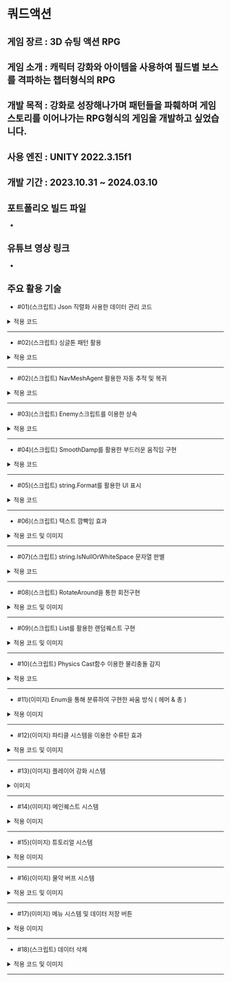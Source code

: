 # 쿼드액션
## 게임 장르 : 3D 슈팅 액션 RPG
## 게임 소개 : 캐릭터 강화와 아이템을 사용하여 필드별 보스를 격파하는 챕터형식의 RPG
## 개발 목적 : 강화로 성장해나가며 패턴들을 파훼하며 게임 스토리를 이어나가는 RPG형식의 게임을 개발하고 싶었습니다.
## 사용 엔진 : UNITY 2022.3.15f1
## 개발 기간 : 2023.10.31 ~ 2024.03.10
## 포트폴리오 빌드 파일 
-
## 유튜브 영상 링크
-
## 주요 활용 기술
- #01)(스크립트) Json 직렬화 사용한 데이터 관리 코드
<details>
<summary>적용 코드</summary>
  
```
      public void SaveData()
    {
        string data = JsonUtility.ToJson(nowPlayer); // JsonUtility.ToJson 메서드를 사용하여 JSON 포맷으로 직렬화(전환)
        File.WriteAllText(path + nowSlot.ToString(), data);
    }

    public void LoadData()
    {
        string data = File.ReadAllText(path + nowSlot.ToString());
        nowPlayer = JsonUtility.FromJson<PlayerData>(data); // JSON을 다시 오브젝트로 전환하려면 JsonUtility.FromJson을 사용
    }
```

</details>

***

- #02)(스크립트) 싱글톤 패턴 활용
<details>
<summary>적용 코드</summary>
  
```
    public static DataManager instance; // 싱글톤패턴

    private void Awake()
    {
        if (instance == null)
        {
            instance = this;
        }
        else if (instance != this)
        {
            Destroy(instance.gameObject);
        }
        DontDestroyOnLoad(this.gameObject);
    }
```

</details>

***

- #02)(스크립트) NavMeshAgent 활용한 자동 추적 및 복귀
<details>
<summary>적용 코드</summary>
  
```
        if (nav.enabled) // 자동으로 플레이어 추적하기
        {   
            if(Vector3.Distance(transform.position, Spawnposition.position) < 70 && !isDead) // 몬스터와 스폰장소길이가 50보다 작을때 까지 플레이어를 추적
            {
                nav.SetDestination(Target.position); // SetDestination : 도착할 목표 위치 정할 함수
                nav.isStopped = !isChase;
            }
        }

        // 몬스터와 플레이어 길이가 50보다 길거나 플레이어가 몬스터스폰장소의 길이차이가 70일때
        if (Vector3.Distance(transform.position, Target.position) > 50 && !isDead || Vector3.Distance(Target.position, Spawnposition.position) > 70)
        {
            nav.enabled = false;
            if (Vector3.Distance(transform.position, Spawnposition.position) > 5f)
            {
                // 목표 방향을 바라보는 함수 호출
                LookAtSmooth(Spawnposition.position, 0.1f);
            }
        }
        else
        {
            nav.enabled = true;
        }
```

</details>

***

- #03)(스크립트) Enemy스크립트를 이용한 상속
<details>
<summary>적용 코드</summary>
  
```
    public class Boss : Enemy
{
    public GameObject missile; // 보스 미사일
    public Transform missilePortA; // 보스 미사일 위치A
    public Transform missilePortB; // 보스 미사일 위치B

    Vector3 lookVec; // 방향 벡터
    Vector3 tauntVec; // 플레이어 위치 - 방향 벡터

    public bool isLook;

    public bool notspawn;
```

</details>

***

- #04)(스크립트) SmoothDamp를 활용한 부드러운 움직임 구현
<details>
<summary>적용 코드</summary>
  
```
    private void LookAtSmooth(Vector3 targetPosition, float smoothTime)
    {
        Vector3 direction = targetPosition - transform.position;
        Quaternion toRotation = Quaternion.LookRotation(direction.normalized);

        transform.rotation = Quaternion.Slerp(transform.rotation, toRotation, smoothTime);

        // 이동을 부드럽게 하기 위해 SmoothDamp 함수 사용
        Vector3 velocity = Vector3.zero;
        transform.position = Vector3.SmoothDamp(transform.position, targetPosition, ref velocity, smoothTime);
    }
```

</details>

***

- #05)(스크립트) string.Format를 활용한 UI 표시
<details>
<summary>적용 코드</summary>
  
```
        //상단 UI

        int hour = (int)(playTime / 3600);
        int min = (int)((playTime - hour * 3600) / 60);
        int sec = (int)(playTime % 60);
        playTimeText.text = string.Format("{0:00}", hour) + ":" + string.Format("{0:00}", min) + ":" + string.Format("{0:00}", sec);

        //플레이어 UI
        playerHealthText.text = player.health + " / " + player.maxhealth;
        playerCoinText.text = string.Format("{0:n0}", player.coin);
        if (player.equipWeapon == null)
            playerAmmoText.text = "- / " + player.ammo;
        else if (player.equipWeapon.type == Weapon.Type.Melee)
            playerAmmoText.text = "- / " + player.ammo;
        else
            playerAmmoText.text = player.equipWeapon.curammo + " / " + player.ammo;
```

</details>

***

- #06)(스크립트) 텍스트 깜빡임 효과
<details>
<summary>적용 코드 및 이미지</summary>
  
```
    public IEnumerator BossCreateText() // UI 보스 출현 깜빡임효과
    {
        while (bosscomingText.color.a > 0) // 알파 값 감소
        {
            bosscomingText.color = new Color(bosscomingText.color.r, bosscomingText.color.g, bosscomingText.color.b, bosscomingText.color.a - (Time.deltaTime * 1f));
            bosscomingImage.color = new Color(bosscomingImage.color.r, bosscomingImage.color.g, bosscomingImage.color.b, bosscomingImage.color.a - (Time.deltaTime * 1f));
            yield return null;
        }

        yield return new WaitForSeconds(0.1f);

        // 텍스트가 서서히 나타나도록 함
        while (bosscomingText.color.a < 1) // 알파 값 다시 증가
        {
            bosscomingText.color = new Color(bosscomingText.color.r, bosscomingText.color.g, bosscomingText.color.b, bosscomingText.color.a + (Time.deltaTime * 1f));
            bosscomingImage.color = new Color(bosscomingImage.color.r, bosscomingImage.color.g, bosscomingImage.color.b, bosscomingImage.color.a + (Time.deltaTime * 1f));
            yield return null;
        }

        // 대기
        yield return new WaitForSeconds(0.1f);
        StartCoroutine(BossCreateText());
    }
```
![텍스트 깜빡임](./gitImage/텍스트깜빡임2.gif)

</details>

***

- #07)(스크립트) string.IsNullOrWhiteSpace 문자열 판별
<details>
<summary>적용 코드</summary>
  
```
    public void NextBtnClick()
    {
        if (string.IsNullOrWhiteSpace(text[Count + 1]) == false)
        {
            Count++;
            LudoText.text = text[Count];
        }
        else if(string.IsNullOrWhiteSpace(text[Count + 1]) == true)
        {
            NextBtn.SetActive(false);
            YesBtn.SetActive(true);
            NoBtn.SetActive(true);
        }

        SoundManager.instance.Effect_Sound.clip = SoundManager.instance.EffectGroup[12];
        SoundManager.instance.Effect_Sound.Play();
    }
```

</details>

***

- #08)(스크립트) RotateAround을 통한 회전구현
<details>
<summary>적용 코드 및 이미지</summary>
  
```
    public Transform target; // 타겟 설정
    public float orbitspeed; // 회전 속도
    Vector3 offset;
    // Start is called before the first frame update
    void Start()
    {
        offset = transform.position - target.position;
    }

    void Update()
    {
        transform.position = target.position + offset;
        transform.RotateAround(target.position, Vector3.up, orbitspeed * Time.deltaTime); // RotateAround 회전시켜주는함수
        offset = transform.position - target.position;
    }
```
![수류탄 회전](./gitImage/수류탄회전.gif)
</details>

***

- #09)(스크립트) List를 활용한 랜덤퀘스트 구현
<details>
<summary>적용 코드 및 이미지</summary>
  
```
public class QuestData
{
    public int QuestID;
    public string QuestTitle;
    public string ContentText;
    public bool Clear;
    public int Giftitem;
    public int Giftvalue;
}

public QuestDataList questDataList = new QuestDataList(); // 퀘스트 목록을 저장할 객체

    void QuestList()
    {
        QuestData newQuest1 = new QuestData();
        newQuest1.QuestID = 1;
        newQuest1.QuestTitle = "마을의 일거리를 도와주세요!";
        newQuest1.ContentText = "일이 너무 많아서 쉴 수가 없어요.\n일 좀 정리해주세요!";
        newQuest1.Clear = false;
        newQuest1.Giftitem = 0;
        newQuest1.Giftvalue = 1000;
        questDataList.questDataList.Add(newQuest1);
     ......
    }
```
![랜덤 퀘스트](./gitImage/랜덤퀘스트.gif)
</details>

***

- #10)(스크립트) Physics Cast함수 이용한 물리충돌 감지
<details>
<summary>적용 코드</summary>
  
```
        RaycastHit[] rayHits = Physics.SphereCastAll(transform.position, 3, Vector3.up, 0f, LayerMask.GetMask("Player")); // 플레이어 감지
        foreach (RaycastHit hit in rayHits) // 플레이어가 감지됐다면
        {
            enterPlayer = hit.transform.gameObject.GetComponent<Player>();
            enterPlayer.nearObject = this.gameObject;
            FindPlayer = true;
            Debug.Log("플레이어가 왔습니다");
        }

        if(FindPlayer == true && rayHits.Length == 0) // 감지된 플레이어 배열이 0개라면,
        {
            FindPlayer = false;
            enterPlayer.nearObject = null;
            Exit();
            Debug.Log("플레이어가 떠낫습니다");
        }
```

</details>

***

- #11)(이미지) Enum을 통해 분류하여 구현한 싸움 방식 ( 헤머 & 총 )
<details>
<summary>적용 이미지</summary>
  
![싸움 방식](./gitImage/싸움방식.gif)

</details>

***

- #12)(이미지) 파티클 시스템을 이용한 수류탄 효과
<details>
<summary>적용 코드 및 이미지</summary>

```
    IEnumerator Explosion() // 코루틴
    {
        yield return new WaitForSeconds(3f); // 3초뒤 발동
        SoundManager.instance.Effect_Sound.clip = SoundManager.instance.EffectGroup[7];
        SoundManager.instance.Effect_Sound.Play();
        rigid.velocity = Vector3.zero;
        rigid.angularVelocity = Vector3.zero;
        meshObj.SetActive(false);
        effectObj.SetActive(true); // 임팩트 발동

        RaycastHit[] rayHits = Physics.SphereCastAll(transform.position, 15, Vector3.up, 0f, LayerMask.GetMask("Enemy")); // SphereCastAll : 구체모양 레이캐스팅

        if(type == Type.Property) // 만약 타입이 있는 수류탄이라면
        {
            Instantiate(effect, transform.position, transform.rotation); // 저장돼있는 임펙트 활성화
        }
        else
        {
            foreach (RaycastHit hitObj in rayHits) // 레이히트에 접촉한 enemy들에게 적용
            {
                hitObj.transform.GetComponent<Enemy>().HitByGrenade(transform.position);
            }
        }
        Destroy(gameObject, 5f);
    }
```

![수류탄](./gitImage/수류탄.gif)

</details>

***

- #13)(이미지) 플레이어 강화 시스템
<details>
<summary>이미지</summary>

![강화](./gitImage/강화.gif)

</details>

***

- #14)(이미지) 메인퀘스트 시스템
<details>
<summary>적용 이미지</summary>
  
![메인퀘스트](./gitImage/메인퀘스트.gif)

</details>

***

- #15)(이미지) 튜토리얼 시스템
<details>
<summary>적용 이미지</summary>
  
![튜토리얼](./gitImage/튜토리얼.gif)

</details>

***

- #16)(이미지) 물약 버프 시스템
<details>
<summary>적용 코드 및 이미지</summary>

```
    void Potion(int value) // 포션별 능력치 강화
    {
        isbuff = true; // 버프 중첩 방지 bool
        buffEffect.SetActive(true); // 버프 임팩트 활성화
        GameObject hand = GameObject.Find("Weapon Point"); // 버프를 위한 무기들 호출
        Weapon Hammer = hand.transform.GetChild(0).gameObject.GetComponent<Weapon>();
        Weapon Handgun = hand.transform.GetChild(1).gameObject.GetComponent<Weapon>();
        Weapon Subgun = hand.transform.GetChild(2).gameObject.GetComponent<Weapon>();

        switch (value) // 버프 포션 value값에 따른 버프 값
        {
            case 0:
                speed += 10;
                buffcolor = Color.green;
                break;
            case 1:
                maxhealth += 50;
                buffcolor = Color.red;
                break;
            case 2:
                Hammer.damage += 10;
                Handgun.damage += 7;
                Subgun.damage += 3;
                buffcolor = new Color(1f / 255f, 235f / 255f, 255f / 255f);
                break;
            case 3:
                Hammer.rate -= 0.2f;
                Handgun.rate -= 0.1f;
                Subgun.rate -= 0.04f;
                buffcolor = Color.gray;
                break;
            case 4:
                iscbuff = true;
                buffcolor = new Color(255f / 255f, 1f / 255f, 221f / 255f);
                break;
        }
        StopCoroutine(Buffcontrol(value));
        StartCoroutine(Buffcontrol(value));
    }
```

![물약](./gitImage/물약.gif)

</details>

***

- #17)(이미지) 메뉴 시스템 및 데이터 저장 버튼
<details>
<summary>적용 이미지</summary>
  
![메뉴](./gitImage/메뉴판.gif)

</details>

***

- #18)(스크립트) 데이터 삭제
<details>
<summary>적용 코드 및 이미지</summary>
  
```
    public void DeleteData()
    {
        File.Delete(DataManager.instance.path + BtnValue); // path경로에 있는 데이터 삭제
        slotText[BtnValue].text = "비어있음"; // 비어있음으로 다시 초기화
        savefile[BtnValue] = false;
    }
```

![데이터삭제](./gitImage/데이터삭제.gif)

</details>

***
